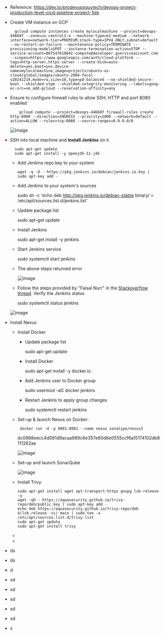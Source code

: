 - Reference: https://dev.to/prodevopsguytech/devops-project-production-level-cicd-pipeline-project-1iek

- Create VM instance on GCP

        gcloud compute instances create mylocalmachine --project=devops-446607 --zone=us-central1-a --machine-type=e2-medium --network-interface=network-tier=PREMIUM,stack-type=IPV4_ONLY,subnet=default --no-restart-on-failure --maintenance-policy=TERMINATE --provisioning-model=SPOT --instance-termination-action=STOP --service-account=807547610042-compute@developer.gserviceaccount.com --scopes=https://www.googleapis.com/auth/cloud-platform --tags=http-server,https-server --create-disk=auto-delete=yes,boot=yes,device-name=mylocalmachine,image=projects/ubuntu-os-cloud/global/images/ubuntu-2004-focal-v20241219,mode=rw,size=10,type=pd-balanced --no-shielded-secure-boot --shielded-vtpm --shielded-integrity-monitoring --labels=goog-ec-src=vm_add-gcloud --reservation-affinity=any

  
- Ensure to configure firewall rules to allow SSH, HTTP and port 8080 enabled

          gcloud compute --project=devops-446607 firewall-rules create http-8080 --direction=INGRESS --priority=1000 --network=default --action=ALLOW --rules=tcp:8080 --source-ranges=0.0.0.0/0

  ![image](https://github.com/user-attachments/assets/52fbb45e-bbe4-4c2c-abb7-a61e39da24b0)

- SSH into local machine and **install Jenkins** on it

        sudo apt-get update
        sudo apt-get install -y openjdk-11-jdk

  - Add Jenkins repo key to your system
    
        wget -q -O - https://pkg.jenkins.io/debian/jenkins.io.key | sudo apt-key add -

  - Add Jenkins to your system's sources

       sudo sh -c 'echo deb http://pkg.jenkins.io/debian-stable binary/ > /etc/apt/sources.list.d/jenkins.list'

  - Update package list

       sudo apt-get update

  - Install Jenkins

       sudo apt-get install -y jenkins

  - Start Jenkins service

       sudo systemctl start jenkins

  - The above steps returned error

    ![image](https://github.com/user-attachments/assets/d39240d4-1ade-4fd9-86d3-8acfa0bdd337)

  -  Follow the steps provided by "Faisal Nurr" in the [Stackoverflow thread](https://stackoverflow.com/questions/72412100/error-with-jenkins-installation-on-ubuntu-20-04). Verify the Jenkins status

        sudo systemctl status jenkins

    ![image](https://github.com/user-attachments/assets/bb8b5c97-cf72-45e8-bdcf-ee12aff2e4e0)


- Install Nexus
  - Install Docker
    - Update package list

         sudo apt-get update

    - Install Docker

         sudo apt-get install -y docker.io

    - Add Jenkins user to Docker group

         sudo usermod -aG docker jenkins

    - Restart Jenkins to apply group changes

         sudo systemctl restart jenkins 
          
  - Set-up & launch Nexus on Docker: 

         docker run -d -p 8081:8081 --name nexus sonatype/nexus3
 
      dc0968eecc4d081d9acaa989c6e357e60d6e0555ccf6a15174102db8111262ae

     ![image](https://github.com/user-attachments/assets/89dddfac-5c05-4b04-8588-d5caab8a0143)

  - Set-up and launch SonarQube

     ![image](https://github.com/user-attachments/assets/ef442132-705a-4ef8-aad5-9c17b06186c5)

        
  - Install Trivy

        sudo apt-get install wget apt-transport-https gnupg lsb-release -y
        wget -qO - https://aquasecurity.github.io/trivy-repo/deb/public.key | sudo apt-key add -
        echo deb https://aquasecurity.github.io/trivy-repo/deb $(lsb_release -sc) main | sudo tee -a /etc/apt/sources.list.d/trivy.list
        sudo apt-get update
        sudo apt-get install trivy

  - 
  - 
- ds
- ds
- d
- sd
- sd
- sd
- sd
- sd
- s
